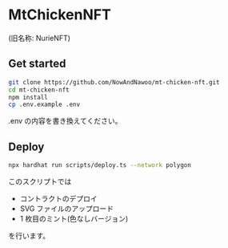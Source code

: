 # MtChickenNFT

(旧名称: NurieNFT)

## Get started

```sh
git clone https://github.com/NowAndNawoo/mt-chicken-nft.git
cd mt-chicken-nft
npm install
cp .env.example .env
```

.env の内容を書き換えてください。

## Deploy

```sh
npx hardhat run scripts/deploy.ts --network polygon
```

このスクリプトでは

- コントラクトのデプロイ
- SVG ファイルのアップロード
- 1 枚目のミント(色なしバージョン)

を行います。
